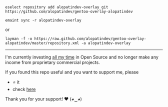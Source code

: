 ```
eselect repository add alopatindev-overlay git https://github.com/alopatindev/gentoo-overlay-alopatindev

emaint sync -r alopatindev-overlay
```

or

```
layman -f -o https://raw.github.com/alopatindev/gentoo-overlay-alopatindev/master/repository.xml -a alopatindev-overlay
```

---

I'm currently investing [all my time](https://codonaft.com/why) in Open Source and no longer make any income from proprietary commercial projects.

If you found this repo useful and you want to support me, please
- ⭐ it
- check [here](https://codonaft.com/support)

Thank you for your support! ❤️ (◕‿◕)
